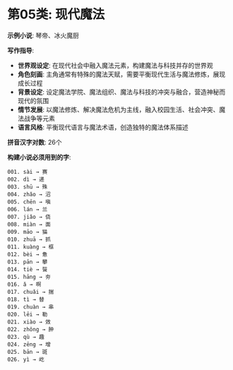# 第05类: 现代魔法

**示例小说**: 琴帝、冰火魔厨

**写作指导**:
- **世界观设定**: 在现代社会中融入魔法元素，构建魔法与科技并存的世界观
- **角色刻画**: 主角通常有特殊的魔法天赋，需要平衡现代生活与魔法修炼，展现成长过程
- **背景设定**: 设定魔法学院、魔法组织、魔法与科技的冲突与融合，营造神秘而现代的氛围
- **情节发展**: 以魔法修炼、解决魔法危机为主线，融入校园生活、社会冲突、魔法战争等元素
- **语言风格**: 平衡现代语言与魔法术语，创造独特的魔法体系描述

**拼音汉字对数**: 26个

**构建小说必须用到的字**:
```
001. sài → 赛
002. dì → 递
003. shū → 殊
004. zhǎo → 沼
005. chēn → 嗔
006. lán → 兰
007. jiǎo → 侥
008. miàn → 面
009. māo → 猫
010. zhuā → 抓
011. kuàng → 框
012. bèi → 惫
013. pān → 攀
014. tiè → 餮
015. hāng → 夯
016. ǎ → 啊
017. chuǎi → 揣
018. tì → 替
019. chuàn → 串
020. lēi → 勒
021. xiào → 效
022. zhǒng → 肿
023. qù → 趣
024. zēng → 增
025. bān → 斑
026. yì → 屹
```
